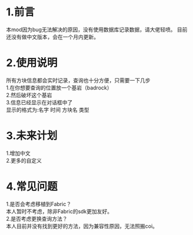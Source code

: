 # 1.前言
本mod因为bug无法解决的原因，没有使用数据库记录数据，请大佬轻喷。
目前还没有做中文版本，会在一个月内更新。
# 2.使用说明
所有方块信息都会实时记录，查询也十分方便，只需要一下几步  
1.在你想要查询的位置放一个基岩（badrock）  
2.然后破坏这个基岩  
3.信息已经显示在对话框中了  
显示的格式为:名字 时间 方块名 类型
# 3.未来计划
1.增加中文  
2.更多的自定义  
# 4.常见问题
1.是否会考虑移植到Fabric？  
本人暂时不考虑，除非Fabric的sdk更加友好。  
2.是否考虑更换查询方法？  
本人目前并没有找到更好的方法，因为兼容性原因，无法照搬coi。